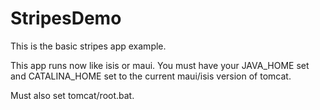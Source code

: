 StripesDemo
===========

This is the basic stripes app example.

This app runs now like isis or maui. You must have your JAVA_HOME set and CATALINA_HOME set to the current maui/isis version of tomcat.

Must also set tomcat/root.bat.